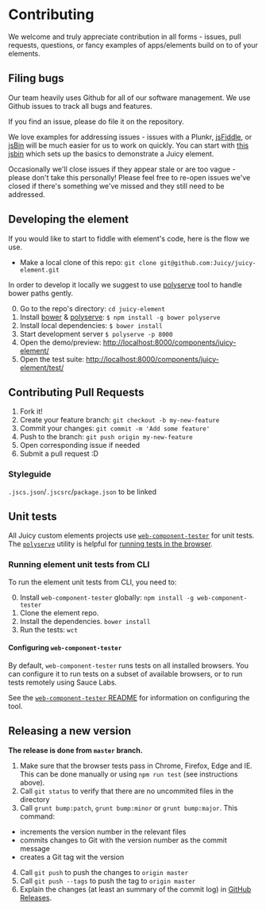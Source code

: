# Contributing

We welcome and truly appreciate contribution in all forms - issues, pull requests, questions, or fancy examples of apps/elements build on to of your elements.

## Filing bugs

Our team heavily uses Github for all of our software management. We use Github issues to track all bugs and features.

If you find an issue, please do file it on the repository.

We love examples for addressing issues - issues with a Plunkr, [jsFiddle](http://jsfiddle.net), or [jsBin](http://jsbin.com) will be much easier for us to work on quickly. You can start with [this jsbin](http://jsbin.com/capequ/edit?html,output) which sets up the basics to demonstrate a Juicy element.

Occasionally we'll close issues if they appear stale or are too vague - please don't take this personally! Please feel free to re-open issues we've closed if there's something we've missed and they still need to be addressed.

## Developing the element

If you would like to start to fiddle with element's code, here is the flow we use.

- Make a local clone of this repo: `git clone git@github.com:Juicy/juicy-element.git`

In order to develop it locally we suggest to use [polyserve](https://npmjs.com/polyserve) tool to handle bower paths gently.

0. Go to the repo's directory: `cd juicy-element`
1. Install [bower](http://bower.io/) & [polyserve](https://npmjs.com/polyserve): `$ npm install -g bower polyserve`
2. Install local dependencies: `$ bower install`
3. Start development server `$ polyserve -p 8000`
4. Open the demo/preview: [http://localhost:8000/components/juicy-element/](http://localhost:8000/components/juicy-element/)
5. Open the test suite: [http://localhost:8000/components/juicy-element/test/](http://localhost:8000/components/juicy-element/test/)

## Contributing Pull Requests

1. Fork it!
2. Create your feature branch: `git checkout -b my-new-feature`
3. Commit your changes: `git commit -m 'Add some feature'`
4. Push to the branch: `git push origin my-new-feature`
5. Open corresponding issue if needed
6. Submit a pull request :D


### Styleguide

`.jscs.json`/`.jscsrc`/`package.json` to be linked

## Unit tests

All Juicy custom elements projects use [`web-component-tester`](https://github.com/Polymer/web-component-tester) for unit tests.
The [`polyserve`](https://github.com/PolymerLabs/polyserve) utility is helpful for [running tests in the browser](#developing-the-element).



### Running element unit tests from CLI

To run the element unit tests from CLI, you need to:

0.  Install `web-component-tester` globally: `npm install -g web-component-tester`
1.  Clone the element repo.
2.  Install the dependencies. `bower install`
3.  Run the tests: `wct`

#### Configuring `web-component-tester`

By default, `web-component-tester` runs tests on all installed browsers. You can configure it
to run tests on a subset of available browsers, or to run tests remotely using Sauce Labs.

See the [`web-component-tester` README](https://github.com/Polymer/web-component-tester) for
information on configuring the tool.

## Releasing a new version

**The release is done from `master` branch.**

1. Make sure that the browser tests pass in Chrome, Firefox, Edge and IE. This can be done manually or using `npm run test` (see instructions above).
2. Call `git status` to verify that there are no uncommited files in the directory
3. Call `grunt bump:patch`, `grunt bump:minor` or `grunt bump:major`. This command:
 - increments the version number in the relevant files
 - commits changes to Git with the version number as the commit message
 - creates a Git tag wit the version
4. Call `git push` to push the changes to `origin master`
5. Call `git push --tags` to push the tag to `origin master`
6. Explain the changes (at least an summary of the commit log) in [GitHub Releases](https://github.com/Juicy/juicy-element/releases).

